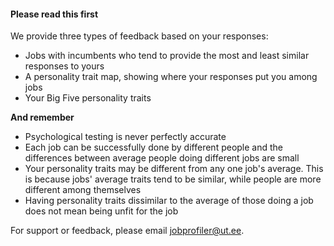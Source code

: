 #### Please read this first

We provide three types of feedback based on your responses:
* Jobs with incumbents who tend to provide the most and least similar responses to yours
* A personality trait map, showing where your responses put you among jobs
* Your Big Five personality traits

**And remember**

* Psychological testing is never perfectly accurate
* Each job can be successfully done by different people and the differences between average people doing different jobs are small
* Your personality traits may be different from any one job's average. This is because jobs' average traits tend to be similar, while people are more different among themselves
* Having personality traits dissimilar to the average of those doing a job does not mean being unfit for the job

For support or feedback, please email jobprofiler@ut.ee.
